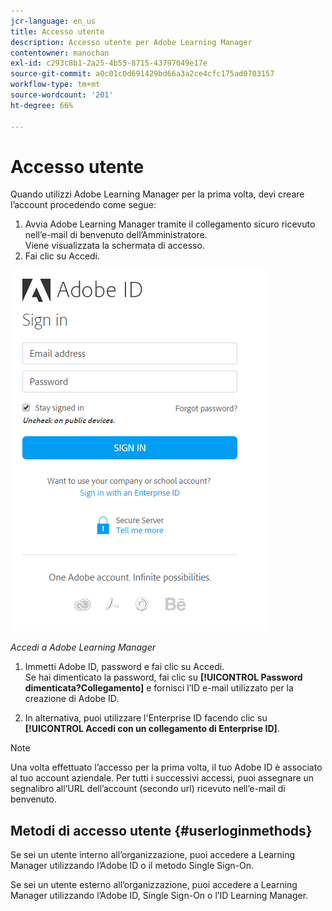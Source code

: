 ```yaml
---
jcr-language: en_us
title: Accesso utente
description: Accesso utente per Adobe Learning Manager
contentowner: manochan
exl-id: c293c8b1-2a25-4b55-8715-43797049e17e
source-git-commit: a0c01c0d691429bd66a3a2ce4cfc175ad0703157
workflow-type: tm+mt
source-wordcount: '201'
ht-degree: 66%

---
```


# Accesso utente

Quando utilizzi Adobe Learning Manager per la prima volta, devi creare l’account procedendo come segue:

1. Avvia Adobe Learning Manager tramite il collegamento sicuro ricevuto nell’e-mail di benvenuto dell’Amministratore.\
   Viene visualizzata la schermata di accesso.
1. Fai clic su Accedi.

![](assets/adobeid-signin.png)

*Accedi a Adobe Learning Manager*

1. Immetti Adobe ID, password e fai clic su Accedi.\
   Se hai dimenticato la password, fai clic su **[!UICONTROL Password dimenticata?Collegamento]** e fornisci l’ID e-mail utilizzato per la creazione di Adobe ID.

1. In alternativa, puoi utilizzare l&#39;Enterprise ID facendo clic su **[!UICONTROL Accedi con un collegamento di Enterprise ID]**.

>[!NOTE]
>
>Una volta effettuato l’accesso per la prima volta, il tuo Adobe ID è associato al tuo account aziendale. Per tutti i successivi accessi, puoi assegnare un segnalibro all’URL dell’account (secondo url) ricevuto nell’e-mail di benvenuto.

## Metodi di accesso utente {#userloginmethods}

Se sei un utente interno all’organizzazione, puoi accedere a Learning Manager utilizzando l’Adobe ID o il metodo Single Sign-On.

Se sei un utente esterno all’organizzazione, puoi accedere a Learning Manager utilizzando l’Adobe ID, Single Sign-On o l’ID Learning Manager.
